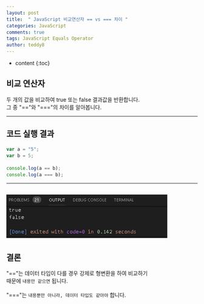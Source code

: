 ```yaml
---
layout: post   
title:  " JavaScript 비교연산자 == vs === 차이 "
categories: JavaScript
comments: true
tags: JavaScript Equals Operator
author: teddy8  
---
```

* content
{:toc}

## 비교 연산자
두 개의 값을 비교하여 true 또는 false 결과값을 반환합니다.<br> 
그 중 "=="와 "==="의 차이를 알아봅니다.

---

## 코드 실행 결과
``` js
var a = "5";
var b = 5;

console.log(a == b);
console.log(a === b);
```

---

![](/assets/img/javascript\Double_Equals_vs_Triple_Equals.png)
---

## 결론<br>
"=="는 데이터 타입이 다를 경우 강제로 형변환을 하여 
비교하기<br> 때문에 `내용만 같으면` 됩니다.<br><br>
"==="는 `내용뿐만 아니라, 데이터 타입도 같아야` 합니다.